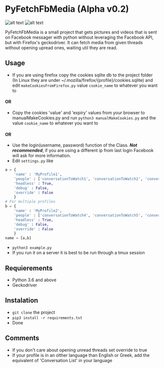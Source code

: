 # PyFetchFbMedia (Alpha v0.2)
![alt text](https://img.shields.io/badge/python-%3E%3D3.6-brightgreen "Python >=3.6")
![alt text](https://img.shields.io/badge/licence-GPL3-blue "licence GPL 3")

PyFetchFbMedia is a small project that gets pictures and videos that is sent on Facebook messager with python without leveraging the Facebook API, but with Firefox's geckodriver. It can fetch media from given threads without opening upread ones, waiting util they are read.

## Usage

* If you are using firefox copy the cookies sqlite db to the project folder (In Linux they are under ~/.mozilla/firefox/{profile}/cookies.sqlite) and edit `makeCookiesFromFirefox.py` value `cookie_name` to whatever you want to
#### OR
* Copy the cookies 'value' and 'expiry' values from your browser to manualMakeCookies.py and run ```python3 manualMakeCookies.py``` and the value `cookie_name` to whatever you want to
#### OR
* Use the login(username, password) function of the Class. ***Not recommended***, if you are using a different ip from last login Facebook will ask for more information.
* Edit ```settings.py``` like 
```python
a = {
	'name' : 'MyProfile1',
	'people' : ['conversationToWatch1', 'conversationToWatch2', 'conversationToWatch3'],
	'headless' : True,
	'debug' : False,
	'override' : False
	}
# For multiple profiles
b = {
	'name' : 'MyProfile2',
	'people' : ['conversationToWatch4', 'conversationToWatch5', 'conversationToWatch6'],
	'headless' : True,
	'debug' : False,
	'override' : False
	}
name = [a,b]
```

* ```python3 example.py```
* If you run it on a server it is best to be run through a tmux session

## Requierements

* Python 3.6 and above
* Geckodriver

## Instalation

* ```git clone``` the project
* ```pip3 install -r requirements.txt```
* Done

## Comments

* If you don't care about opening unread threads set override to true
* If your profile is in an olther language than English or Greek, add the equivalent of 'Conversation List' in your language